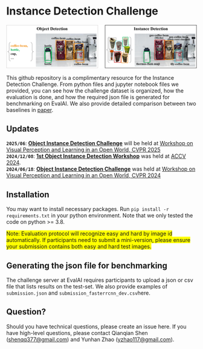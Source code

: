# Instance Detection Challenge
![intro](https://raw.githubusercontent.com/shenqq377/InsDet-Challenge/challenge/templates/objdet-insdet.png)

This github repository is a complimentary resource for the Instance Detection Challenge. From python files and jupyter notebook files we provided, you can see how the challenge dataset is organized, how the evaluation is done, and how the required json file is generated for benchmarking on EvalAI. We also provide detailed comparison between two baselines in [paper](https://proceedings.neurips.cc/paper_files/paper/2023/file/832ea0ff01bd512aab28bf416db9489c-Paper-Datasets_and_Benchmarks.pdf).

## Updates
**`2025/06`**: **[Object Instance Detection Challenge](https://eval.ai/web/challenges/challenge-page/2478/overview)** will be held at [Workshop on Visual Perception and Learning in an Open World, CVPR 2025](https://vplow.github.io/vplow_5th.html)<br>
**`2024/12/08`**: **[1st Object Instance Detection Workshop](https://insdet.github.io)** was held at [ACCV 2024](https://accv2024.org).<br>
**`2024/06/18`**: **[Object Instance Detection Challenge](https://eval.ai/web/challenges/challenge-page/2277/overview)** was held at [Workshop on Visual Perception and Learning in an Open World, CVPR 2024](https://vplow.github.io/vplow_4th.html)<br>


## Installation
You may want to install necessary packages. Run `pip install -r requirements.txt` in your python environment. Note that we only tested the code on python >= 3.8.

<span style="background:#ffff00;">Note: Evaluation protocol will recognize easy and hard by image id automatically. If participants need to submit a mini-version, please ensure your submission contains both easy and hard test images.</span>

## Generating the json file for benchmarking
The challenge server at EvalAI requires participants to upload a json or csv file that lists results on the test-set. We also provide examples of `submission.json` and `submission_fasterrcnn_dev.csv`here.

## Question?
Should you have technical questions, please create an issue here. If you have high-level questions, please contact Qianqian Shen (shenqq377@gmail.com) and Yunhan Zhao (yzhao117@gmail.com).
